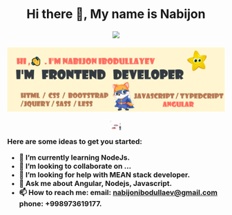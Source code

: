 <h1 align="center">
   Hi there 👋, My name is Nabijon
   <h3>

<p align="center"> 
   <a href="https://git.io/typing-svg"><img src="https://readme-typing-svg.herokuapp.com?font=Patua+One&color=FF6F61&size=35&width=445&height=70&lines=I+'m++Frontend+Developer;I+'+m++Web+Developer;I+'+m+MEAN+stack+Developer"></a>

</p>

![I am Web Developer](https://raw.githubusercontent.com/Nabijon2001/Nabijon2001/main/header2.png)
      <br>
<div align="center">
<img height="22" src="https://github.com/inabijon/inabijon/blob/main/static_website.svg" align="center" />
</div> 
      


Here are some ideas to get you started:

- 🌱 I’m currently learning NodeJs.
- 👯 I’m looking to collaborate on ...
- 🤔 I’m looking for help with MEAN stack developer.
- 💬 Ask me about Angular, Nodejs, Javascript.
- 📫 How to reach me: email: nabijonibodullaev@gmail.com phone: +998973619177.

